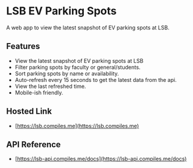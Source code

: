 # LSB EV Parking Spots

A web app to view the latest snapshot of EV parking spots at LSB.

## Features

- View the latest snapshot of EV parking spots at LSB
- Filter parking spots by faculty or general/students.
- Sort parking spots by name or availability.
- Auto-refresh every 15 seconds to get the latest data from the api.
- View the last refreshed time.
- Mobile-ish friendly.

## Hosted Link

- [https://lsb.compiles.me](https://lsb.compiles.me)

## API Reference

- [https://lsb-api.compiles.me/docs](https://lsb-api.compiles.me/docs)